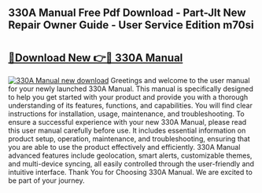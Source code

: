 ## 330A Manual Free Pdf Download - Part-Jlt New Repair Owner Guide - User Service Edition m70si

# <h2><a href="http://bc47699.oget.top/?id=330A+Manual">🔗Download New 👉🔴 330A Manual</a></h2>

[![330A Manual new download](https://i.imgur.com/5g1atiW.png)](http://bc47699.oget.top/?id=330A+Manual)
Greetings and welcome to the user manual for your newly launched 330A Manual. This manual is specifically designed to help you get started with your product and provide you with a thorough understanding of its features, functions, and capabilities. You will find clear instructions for installation, usage, maintenance, and troubleshooting. To ensure a successful experience with your new 330A Manual, please read this user manual carefully before use. It includes essential information on product setup, operation, maintenance, and troubleshooting, ensuring that you are able to use the product effectively and efficiently. 330A Manual advanced features include geolocation, smart alerts, customizable themes, and multi-device syncing, all easily controlled through the user-friendly and intuitive interface. Thank You for Choosing 330A Manual. We are excited to be part of your journey.
